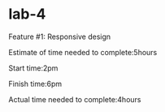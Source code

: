 # lab-4
Feature #1: Responsive design

Estimate of time needed to complete:5hours

Start time:2pm

Finish time:6pm

Actual time needed to complete:4hours